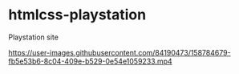 # htmlcss-playstation
Playstation site


https://user-images.githubusercontent.com/84190473/158784679-fb5e53b6-8c04-409e-b529-0e54e1059233.mp4

